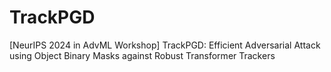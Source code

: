 # TrackPGD
[NeurIPS 2024 in AdvML Workshop]  TrackPGD: Efficient Adversarial Attack using Object Binary Masks against Robust Transformer Trackers
